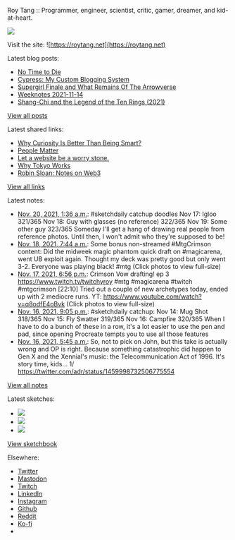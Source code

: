 Roy Tang :: Programmer, engineer, scientist, critic, gamer, dreamer, and kid-at-heart.

![](https://roytang.net/static/img/profile.jpg)

Visit the site: ![https://roytang.net](https://roytang.net)

Latest blog posts:

- [No Time to Die](https://roytang.net/2021/11/no-time-to-die/)
- [Cypress: My Custom Blogging System](https://roytang.net/2021/11/cypress/)
- [Supergirl Finale and What Remains Of The Arrowverse](https://roytang.net/2021/11/supergirl-finale-arrowverse/)
- [Weeknotes 2021-11-14](https://roytang.net/2021/11/weeknotes-11-14/)
- [Shang-Chi and the Legend of the Ten Rings (2021)](https://roytang.net/2021/11/shang-chi/)

[View all posts](https://roytang.net/blog)

Latest shared links:

- [Why Curiosity Is Better Than Being Smart?](https://roytang.net/2021/11/why-curiosity-is-better-than-being-smart/)
- [People Matter](https://roytang.net/2021/11/caaa3232e05b65b6eb2891e18bb5a127/)
- [Let a website be a worry stone.](https://roytang.net/2021/11/let-a-website-be-a-worry-stone/)
- [Why Tokyo Works](https://roytang.net/2021/11/why-tokyo-works/)
- [Robin Sloan: Notes on Web3](https://roytang.net/2021/11/10809c364f1dd42fcd491152765e682b/)

[View all links](https://roytang.net/links)

Latest notes:

- [Nov. 20, 2021, 1:36 a.m.](https://roytang.net/2021/11/3e145a5fedbc4f5ebd13ec25ec9a9521/): #sketchdaily catchup doodles Nov 17: Igloo 321/365 Nov 18: Guy with glasses (no reference) 322/365 Nov 19: Some other guy 323/365 Someday I&#x27;ll get a hang of drawing real people from reference photos. Until then, I won&#x27;t admit who they&#x27;re supposed to be!
- [Nov. 18, 2021, 7:44 a.m.](https://roytang.net/2021/11/1461118049990316036/): Some bonus non-streamed #MtgCrimson content: Did the midweek magic phantom quick draft on #magicarena, went UB exploit again. Thought my deck was pretty good but only went 3-2. Everyone was playing black! #mtg (Click photos to view full-size)
- [Nov. 17, 2021, 6:56 p.m.](https://roytang.net/2021/11/1460924682560024576/): Crimson Vow drafting! ep 3 https://www.twitch.tv/twitchyroy #mtg #magicarena #twitch #mtgcrimson [22:10] Tried out a couple of new archetypes today, ended up with 2 mediocre runs. YT: https://www.youtube.com/watch?v=q8odfE4oBvk (Click photos to view full-size)
- [Nov. 16, 2021, 9:05 p.m.](https://roytang.net/2021/11/da957d285167b4b00ea0bb7a9f2fb485/): #sketchdaily catchup: Nov 14: Mug Shot 318/365 Nov 15: Fly Swatter 319/365 Nov 16: Campfire 320/365 When I have to do a bunch of these in a row, it&#x27;s a lot easier to use the pen and pad, since opening Procreate tempts you to use all those features
- [Nov. 16, 2021, 5:45 a.m.](https://roytang.net/2021/11/1460363252236386305/): So, not to pick on John, but this take is actually wrong and OP is right. Because something catastrophic did happen to Gen X and the Xennial&#x27;s music: the Telecommunication Act of 1996. It&#x27;s story time, kids... 1/ https://twitter.com/adr/status/1459998732506775554

[View all notes](https://roytang.net/notes)

Latest sketches:


- ![](https://roytang.net/media/cache/4a/7d/4a7dcd5c49b70a225333b7f5ca2ce349.jpg)
- ![](https://roytang.net/media/cache/f7/c4/f7c4ab8cb00af81eed8dc6f4c05a0bd0.jpg)
- ![](https://roytang.net/media/cache/29/0e/290e06235c5304a0dffd362f31996472.jpg)

[View sketchbook](https://roytang.net/albums/sketchbook)


Elsewhere:

- [Twitter](https://twitter.com/roytang)
- [Mastodon](https://mastodon.technology/@roytang)
- [Twitch](https://twitch.tv/twitchyroy)
- [LinkedIn](https://www.linkedin.com/in/roytang)
- [Instagram](https://instagram.com/roytang0400)
- [Github](https://github.com/roytang)
- [Reddit](https://reddit.com/u/hungryroy)
- [Ko-fi](https://ko-fi.com/roytang)
- [](mailto:hello@roytang.net)